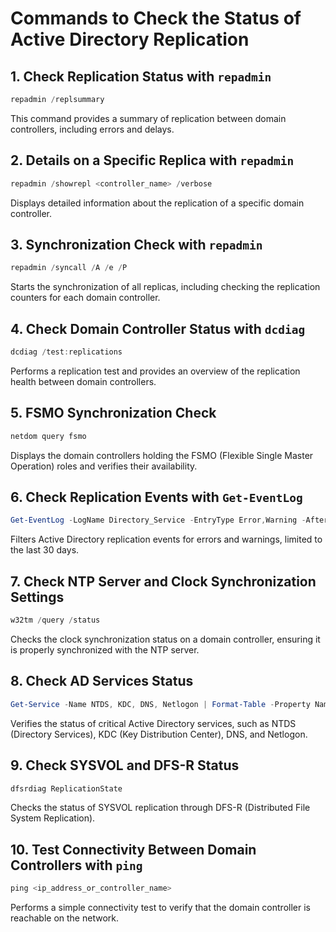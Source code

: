 
# Commands to Check the Status of Active Directory Replication

## 1. Check Replication Status with `repadmin`
```powershell
repadmin /replsummary
```
This command provides a summary of replication between domain controllers, including errors and delays.

## 2. Details on a Specific Replica with `repadmin`
```powershell
repadmin /showrepl <controller_name> /verbose
```
Displays detailed information about the replication of a specific domain controller.

## 3. Synchronization Check with `repadmin`
```powershell
repadmin /syncall /A /e /P
```
Starts the synchronization of all replicas, including checking the replication counters for each domain controller.

## 4. Check Domain Controller Status with `dcdiag`
```powershell
dcdiag /test:replications
```
Performs a replication test and provides an overview of the replication health between domain controllers.

## 5. FSMO Synchronization Check
```powershell
netdom query fsmo
```
Displays the domain controllers holding the FSMO (Flexible Single Master Operation) roles and verifies their availability.

## 6. Check Replication Events with `Get-EventLog`
```powershell
Get-EventLog -LogName Directory_Service -EntryType Error,Warning -After (Get-Date).AddDays(-1)
```
Filters Active Directory replication events for errors and warnings, limited to the last 30 days.

## 7. Check NTP Server and Clock Synchronization Settings
```powershell
w32tm /query /status
```
Checks the clock synchronization status on a domain controller, ensuring it is properly synchronized with the NTP server.

## 8. Check AD Services Status
```powershell
Get-Service -Name NTDS, KDC, DNS, Netlogon | Format-Table -Property Name, Status
```
Verifies the status of critical Active Directory services, such as NTDS (Directory Services), KDC (Key Distribution Center), DNS, and Netlogon.

## 9. Check SYSVOL and DFS-R Status
```powershell
dfsrdiag ReplicationState
```
Checks the status of SYSVOL replication through DFS-R (Distributed File System Replication).

## 10. Test Connectivity Between Domain Controllers with `ping`
```powershell
ping <ip_address_or_controller_name>
```
Performs a simple connectivity test to verify that the domain controller is reachable on the network.

